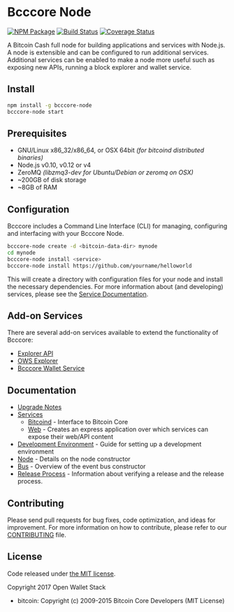 Bcccore Node
============

[![NPM Package](https://img.shields.io/npm/v/bcccore-node.svg?style=flat-square)](https://www.npmjs.org/package/bcccore-node)
[![Build Status](https://img.shields.io/travis/owstack/bcccore-node.svg?branch=master&style=flat-square)](https://travis-ci.org/owstack/bcccore-node)
[![Coverage Status](https://img.shields.io/coveralls/owstack/bcccore-node.svg?style=flat-square)](https://coveralls.io/r/owstack/bcccore-node)

A Bitcoin Cash full node for building applications and services with Node.js. A node is extensible and can be configured to run additional services.  Additional services can be enabled to make a node more useful such as exposing new APIs, running a block explorer and wallet service.

## Install

```bash
npm install -g bcccore-node
bcccore-node start
```

## Prerequisites

- GNU/Linux x86_32/x86_64, or OSX 64bit *(for bitcoind distributed binaries)*
- Node.js v0.10, v0.12 or v4
- ZeroMQ *(libzmq3-dev for Ubuntu/Debian or zeromq on OSX)*
- ~200GB of disk storage
- ~8GB of RAM

## Configuration

Bcccore includes a Command Line Interface (CLI) for managing, configuring and interfacing with your Bcccore Node.

```bash
bcccore-node create -d <bitcoin-data-dir> mynode
cd mynode
bcccore-node install <service>
bcccore-node install https://github.com/yourname/helloworld
```

This will create a directory with configuration files for your node and install the necessary dependencies. For more information about (and developing) services, please see the [Service Documentation](docs/services.md).

## Add-on Services

There are several add-on services available to extend the functionality of Bcccore:

- [Explorer API](https://github.com/owstack/bcccore-explorer-api)
- [OWS Explorer](https://github.com/owstack/ows-explorer)
- [Bcccore Wallet Service](https://github.com/owstack/bcccore-wallet-service)

## Documentation

- [Upgrade Notes](docs/upgrade.md)
- [Services](docs/services.md)
  - [Bitcoind](docs/services/bitcoind.md) - Interface to Bitcoin Core
  - [Web](docs/services/web.md) - Creates an express application over which services can expose their web/API content
- [Development Environment](docs/development.md) - Guide for setting up a development environment
- [Node](docs/node.md) - Details on the node constructor
- [Bus](docs/bus.md) - Overview of the event bus constructor
- [Release Process](docs/release.md) - Information about verifying a release and the release process.

## Contributing

Please send pull requests for bug fixes, code optimization, and ideas for improvement. For more information on how to contribute, please refer to our [CONTRIBUTING](https://github.com/owstack/bcccore/blob/master/CONTRIBUTING.md) file.

## License

Code released under [the MIT license](https://github.com/owstack/bcccore-node/blob/master/LICENSE).

Copyright 2017 Open Wallet Stack

- bitcoin: Copyright (c) 2009-2015 Bitcoin Core Developers (MIT License)
